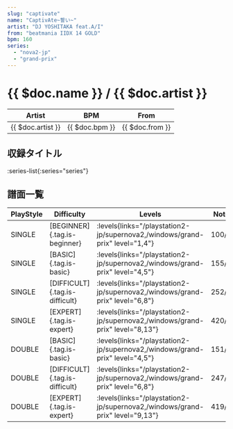 ```yaml
---
slug: "captivate"
name: "CaptivAte~誓い~"
artist: "DJ YOSHITAKA feat.A/I"
from: "beatmania IIDX 14 GOLD"
bpm: 160
series:
  - "nova2-jp"
  - "grand-prix"
---
```


# {{ $doc.name }} / {{ $doc.artist }}

|Artist|BPM|From|
|------|---|----|
|{{ $doc.artist }}|{{ $doc.bpm }}|{{ $doc.from }}|

## 収録タイトル

:series-list{:series="series"}

## 譜面一覧

|PlayStyle|Difficulty|Levels|Notes|Movie|
|---------|----------|------|-----|-----|
|SINGLE|[BEGINNER]{.tag.is-beginner}| :levels{links="/playstation2-jp/supernova2,/windows/grand-prix" level="1,4"}|100/0||
|SINGLE|[BASIC]{.tag.is-basic}| :levels{links="/playstation2-jp/supernova2,/windows/grand-prix" level="4,5"}|155/14||
|SINGLE|[DIFFICULT]{.tag.is-difficult}| :levels{links="/playstation2-jp/supernova2,/windows/grand-prix" level="6,8"}|252/14||
|SINGLE|[EXPERT]{.tag.is-expert}| :levels{links="/playstation2-jp/supernova2,/windows/grand-prix" level="8,13"}|420/15||
|DOUBLE|[BASIC]{.tag.is-basic}| :levels{links="/playstation2-jp/supernova2,/windows/grand-prix" level="4,5"}|151/23||
|DOUBLE|[DIFFICULT]{.tag.is-difficult}| :levels{links="/playstation2-jp/supernova2,/windows/grand-prix" level="6,8"}|247/17||
|DOUBLE|[EXPERT]{.tag.is-expert}| :levels{links="/playstation2-jp/supernova2,/windows/grand-prix" level="9,13"}|419/16||
